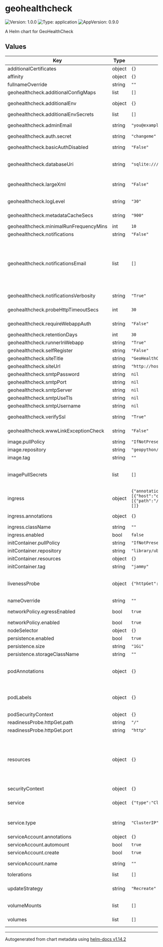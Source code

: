 # geohealthcheck

![Version: 1.0.0](https://img.shields.io/badge/Version-1.0.0-informational?style=flat-square) ![Type: application](https://img.shields.io/badge/Type-application-informational?style=flat-square) ![AppVersion: 0.9.0](https://img.shields.io/badge/AppVersion-0.9.0-informational?style=flat-square)

A Helm chart for GeoHealthCheck

## Values

| Key | Type | Default | Description |
|-----|------|---------|-------------|
| additionalCertificates | object | `{}` |  |
| affinity | object | `{}` |  |
| fullnameOverride | string | `""` | This is to override the release name. |
| geohealthcheck.additionalConfigMaps | list | `[]` | additional configmaps additionalConfigMaps:   - 'foo'   - 'bar' |
| geohealthcheck.additionalEnv | object | `{}` | additional env variables additionalEnv:   name1: 'value1'   name2: 'value2' |
| geohealthcheck.additionalEnvSecrets | list | `[]` | additional envSecrets additionalEnvSecrets:   - 'foo'   - 'bar' |
| geohealthcheck.adminEmail | string | `"you@example.com"` | email address of administrator / contact- notification emails will come from this address |
| geohealthcheck.auth.secret | string | `"changeme"` | secret key to set when enabling authentication |
| geohealthcheck.basicAuthDisabled | string | `"False"` | disable Basic Authentication to access GHC webapp and APIs (default: False), |
| geohealthcheck.databaseUri | string | `"sqlite:////data/data.db"` | database connection string for SQL-Alchemy valid examples are: SQLite: 'sqlite:///data.db' PostgreSQL: 'postgresql+psycopg2://scott:tiger@localhost:5432/mydatabase' |
| geohealthcheck.largeXml | string | `"False"` | allows GeoHealthCheck to receive large XML files from the servers under test (default False). Note: setting this to True might pose a security risk |
| geohealthcheck.logLevel | string | `"30"` | logging level: 10=DEBUG 20=INFO 30=WARN(ING) 40=ERROR 50=FATAL/CRITICAL (default: 30, WARNING) |
| geohealthcheck.metadataCacheSecs | string | `"900"` | metadata, “Capabilities Docs”, cache expiry time, default 900 secs, -1 to disable |
| geohealthcheck.minimalRunFrequencyMins | int | `10` | minimal run frequency for Resource that can be set in web UI |
| geohealthcheck.notifications | string | `"False"` | turn on email and webhook notifications |
| geohealthcheck.notificationsEmail | list | `[]` | list of email addresses that notifications should come to. Use a different address to GHC_ADMIN_EMAIL if you have trouble receiving notification emails. Also, you can set separate notification emails t specific resources. Failing resource will send notification to emails from GHC_NOTIFICATIONS_EMAIL value and emails configured for that specific resource altogether. notificationsEmail:   - 'you2@example.com'   - 'you3@example.com' |
| geohealthcheck.notificationsVerbosity | string | `"True"` | receive additional email notifications than just Failing and Fixed (default True) |
| geohealthcheck.probeHttpTimeoutSecs | int | `30` | stop waiting for the first byte of a Probe response after the given number of seconds |
| geohealthcheck.requireWebappAuth | string | `"False"` | require authentication (login or Basic Auth) to access GHC webapp and APIs (default: False) |
| geohealthcheck.retentionDays | int | `30` | the number of days to keep Run history |
| geohealthcheck.runnerInWebapp | string | `"True"` | should the GHC Runner Daemon be run in webapp (default: True) |
| geohealthcheck.selfRegister | string | `"False"` | allow registrations from users on the website |
| geohealthcheck.siteTitle | string | `"GeoHealthCheck Demonstration"` | title used for installation / deployment |
| geohealthcheck.siteUrl | string | `"http://host"` | full URL of the installation / deployment |
| geohealthcheck.smtpPassword | string | `nil` | SMTP server name or IP |
| geohealthcheck.smtpPort | string | `nil` | SMTP port |
| geohealthcheck.smtpServer | string | `nil` | SMTP server name or IP |
| geohealthcheck.smtpUseTls | string | `nil` | whether or not to use StartTLS with SMTP |
| geohealthcheck.smtpUsername | string | `nil` | SMTP server name or IP |
| geohealthcheck.verifySsl | string | `"True"` | perform SSL verification for Probe HTTPS requests (default: True) |
| geohealthcheck.wwwLinkExceptionCheck | string | `"False"` | turn on checking for OGC Exceptions in WWW:LINK Resource responses (default False) |
| image.pullPolicy | string | `"IfNotPresent"` | Pull policy for the image |
| image.repository | string | `"geopython/geohealthcheck"` | image for GeoHealthCheck |
| image.tag | string | `""` | Overrides the image tag whose default is the chart appVersion. |
| imagePullSecrets | list | `[]` | This is for the secretes for pulling an image from a private repository more information can be found here: https://kubernetes.io/docs/tasks/configure-pod-container/pull-image-private-registry/ |
| ingress | object | `{"annotations":{},"className":"","enabled":false,"hosts":[{"host":"chart-example.local","paths":[{"path":"/","pathType":"ImplementationSpecific"}]}],"tls":[]}` | This block is for setting up the ingress for more information can be found here: https://kubernetes.io/docs/concepts/services-networking/ingress/ |
| ingress.annotations | object | `{}` | annotations for the ingress annotations:   kubernetes.io/ingress.class: nginx   kubernetes.io/tls-acme: "true" |
| ingress.className | string | `""` | ingress class name |
| ingress.enabled | bool | `false` | enable/disable ingress |
| initContainer.pullPolicy | string | `"IfNotPresent"` | Pull policy for the image of the init container |
| initContainer.repository | string | `"library/ubuntu"` | image for the init container |
| initContainer.resources | object | `{}` | resource definitions for the init container |
| initContainer.tag | string | `"jammy"` | tag for the init container |
| livenessProbe | object | `{"httpGet":{"path":"/","port":"http"}}` | This is to setup the liveness and readiness probes more information can be found here: https://kubernetes.io/docs/tasks/configure-pod-container/configure-liveness-readiness-startup-probes/ |
| nameOverride | string | `""` | This is to override the chart name. |
| networkPolicy.egressEnabled | bool | `true` | allow/deny external connections. This should be enabled if you want to monitor resources outside of this namespace |
| networkPolicy.enabled | bool | `true` | Enable/disable network policy generation |
| nodeSelector | object | `{}` |  |
| persistence.enabled | bool | `true` | enable persistence when using an SQLite database |
| persistence.size | string | `"1Gi"` | size of the data partition |
| persistence.storageClassName | string | `""` |  |
| podAnnotations | object | `{}` | This is for setting Kubernetes Annotations to a Pod. For more information checkout: yamllint disable-line rule:line-length https://kubernetes.io/docs/concepts/overview/working-with-objects/annotations/ |
| podLabels | object | `{}` | This is for setting Kubernetes Labels to a Pod. For more information checkout: https://kubernetes.io/docs/concepts/overview/working-with-objects/labels/ |
| podSecurityContext | object | `{}` |  |
| readinessProbe.httpGet.path | string | `"/"` |  |
| readinessProbe.httpGet.port | string | `"http"` |  |
| resources | object | `{}` | resources for the main container We usually recommend not to specify default resources and to leave this as a conscious choice for the user. This also increases chances charts run on environments with little resources, such as Minikube. If you do want to specify resources, uncomment the following lines, adjust them as necessary, and remove the curly braces after 'resources:'. limits:   cpu: 100m   memory: 128Mi requests:   cpu: 100m   memory: 128Mi |
| securityContext | object | `{}` |  |
| service | object | `{"type":"ClusterIP"}` | This is for setting up a service more information can be found here: https://kubernetes.io/docs/concepts/services-networking/service/ |
| service.type | string | `"ClusterIP"` | This sets the service type more information can be found here: https://kubernetes.io/docs/concepts/services-networking/service/#publishing-services-service-types |
| serviceAccount.annotations | object | `{}` | Annotations to add to the service account |
| serviceAccount.automount | bool | `true` | Automatically mount a ServiceAccount's API credentials? |
| serviceAccount.create | bool | `true` | Specifies whether a service account should be created |
| serviceAccount.name | string | `""` | The name of the service account to use. If not set and create is true, a name is generated using the fullname template |
| tolerations | list | `[]` |  |
| updateStrategy | string | `"Recreate"` | update strategy to the deployment. This should be Recreate unless you have a good reason to choose something else because otherwise you will get multi attach errors |
| volumeMounts | list | `[]` | Additional volumeMounts on the output Deployment definition. volumeMounts:   - name: foo     mountPath: "/etc/foo"     readOnly: true |
| volumes | list | `[]` | Additional volumes on the output Deployment definition. volumes:   - name: foo     secret:       secretName: mysecret       optional: false |

----------------------------------------------
Autogenerated from chart metadata using [helm-docs v1.14.2](https://github.com/norwoodj/helm-docs/releases/v1.14.2)

